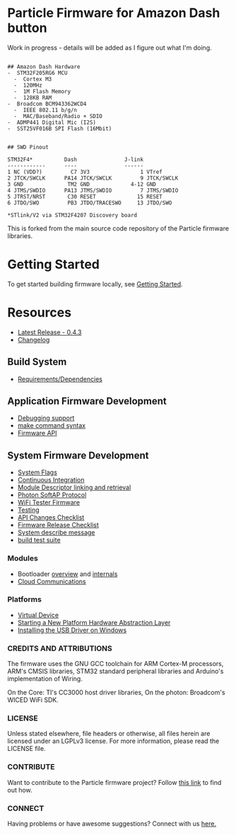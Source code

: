 Particle Firmware for Amazon Dash button
========================================

Work in progress - details will be added as I figure out what I'm doing.

~~~~~

## Amazon Dash Hardware
-  STM32F205RG6 MCU
  -  Cortex M3
  -  120MHz
  -  1M Flash Memory
  -  128KB RAM
-  Broadcom BCM943362WCD4
  -  IEEE 802.11 b/g/n
  -  MAC/Baseband/Radio + SDIO
-  ADMP441 Digital Mic (I2S)
-  SST25VF016B SPI Flash (16Mbit)


## SWD Pinout

STM32F4*          Dash               J-link
------------      ----               ------
1 NC (VDD?)         C7 3V3                1 VTref
2 JTCK/SWCLK      PA14 JTCK/SWCLK         9 JTCK/SWCLK
3 GND              TM2 GND             4-12 GND
4 JTMS/SWDIO      PA13 JTMS/SWDIO         7 JTMS/SWDIO
5 JTRST/NRST       C30 RESET             15 RESET
6 JTDO/SWO         PB3 JTDO/TRACESWO     13 JTDO/SWO

*STlink/V2 via STM32F4207 Discovery board

~~~~~

This is forked from the main source code repository of the Particle firmware libraries.

# Getting Started

To get started building firmware locally, see [Getting Started](docs/gettingstarted.md).


# Resources

- [Latest Release - 0.4.3](http://github.com/spark/firmware/releases/tag/0.4.3-rc2)
- [Changelog](CHANGELOG.md)


## Build System

- [Requirements/Dependencies](docs/dependencies.md)

## Application Firmware Development

- [Debugging support](docs/debugging.md)
- [make command syntax](docs/build.md)
- [Firmware API](http://docs.particle.io/photon/firmware/)

## System Firmware Development

- [System Flags](system/system-flags.md)
- [Continuous Integration](ci/README.md)
- [Module Descriptor linking and retrieval](dynalib/src/readme.md)
- [Photon SoftAP Protocol](hal/src/photon/soft-ap.md)
- [WiFi Tester Firmware](user/applications/wifitester/readme.md)
- [Testing](user/tests/readme.md)
- [API Changes Checklist](http://github.com/spark/firmware/wiki/Firmware-API-Changes-Checklist)
- [Firmware Release Checklist](http://github.com/spark/firmware/wiki/Firmware-Release-Checklist)
- [System describe message](https://github.com/spark/firmware/wiki/Module-descriptor-format)
- [build test suite](build/test/readme.md)

### Modules

- Bootloader [overview](bootloader/README.md) and [internals](bootloader/documentation.md)
- [Cloud Communications](communication/README.md)

### Platforms

- [Virtual Device](hal/src/gcc/readme.md)
- [Starting a New Platform Hardware Abstraction Layer](hal/src/newhal/readme.md)
- [Installing the USB Driver on Windows](misc/driver/windows/readme.md)




### CREDITS AND ATTRIBUTIONS

The firmware uses the GNU GCC toolchain for ARM Cortex-M processors, ARM's CMSIS libraries, STM32 standard peripheral libraries and Arduino's implementation of Wiring.

On the Core: TI's CC3000 host driver libraries,
On the photon: Broadcom's WICED WiFi SDK.

### LICENSE

Unless stated elsewhere, file headers or otherwise, all files herein are licensed under an LGPLv3 license. For more information, please read the LICENSE file.

### CONTRIBUTE

Want to contribute to the Particle firmware project? Follow [this link](http://spark.github.io/#contributions) to find out how.

### CONNECT

Having problems or have awesome suggestions? Connect with us [here.](https://community.particle.io/)
